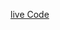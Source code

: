 [live Code](https://prod.liveshare.vsengsaas.visualstudio.com/join?E8FC0A0B87588C15250D632C219D4DBAC9F3)